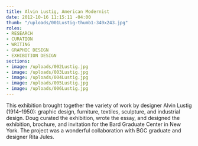 ```yaml
---
title: Alvin Lustig, American Modernist
date: 2012-10-16 11:15:11 -04:00
thumb: "/uploads/001Lustig-thumb1-340x243.jpg"
roles:
- RESEARCH
- CURATION
- WRITING
- GRAPHIC DESIGN
- EXHIBITION DESIGN
sections:
- image: /uploads/002Lustig.jpg
- image: /uploads/003Lustig.jpg
- image: /uploads/004Lustig.jpg
- image: /uploads/005Lustig.jpg
- image: /uploads/006Lustig.jpg
---
```

This exhibition brought together the variety of work by designer Alvin Lustig (1914–1950): graphic design, furniture, textiles, sculpture, and industrial design. Doug curated the exhibition, wrote the essay, and designed the exhibition, brochure, and invitation for the Bard Graduate Center in New York. The project was a wonderful collaboration with BGC graduate and designer Rita Jules.
